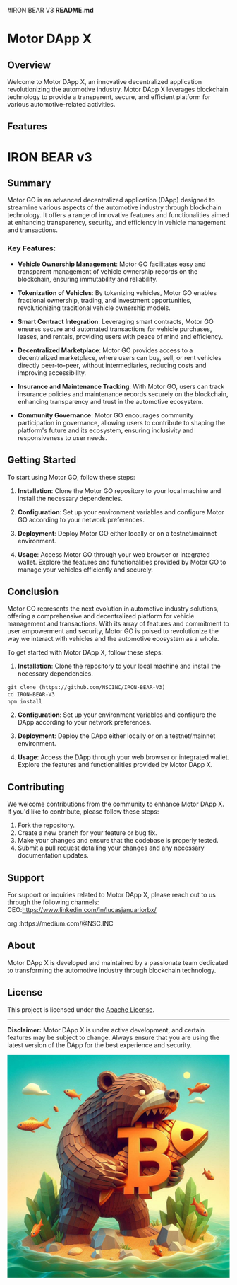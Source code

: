 #IRON BEAR V3 
**README.md**

# Motor DApp X

## Overview

Welcome to Motor DApp X, an innovative decentralized application revolutionizing the automotive industry. Motor DApp X leverages blockchain technology to provide a transparent, secure, and efficient platform for various automotive-related activities.

## Features

# IRON BEAR v3

## Summary

Motor GO is an advanced decentralized application (DApp) designed to streamline various aspects of the automotive industry through blockchain technology. It offers a range of innovative features and functionalities aimed at enhancing transparency, security, and efficiency in vehicle management and transactions.

### Key Features:

- **Vehicle Ownership Management**: Motor GO facilitates easy and transparent management of vehicle ownership records on the blockchain, ensuring immutability and reliability.

- **Tokenization of Vehicles**: By tokenizing vehicles, Motor GO enables fractional ownership, trading, and investment opportunities, revolutionizing traditional vehicle ownership models.

- **Smart Contract Integration**: Leveraging smart contracts, Motor GO ensures secure and automated transactions for vehicle purchases, leases, and rentals, providing users with peace of mind and efficiency.

- **Decentralized Marketplace**: Motor GO provides access to a decentralized marketplace, where users can buy, sell, or rent vehicles directly peer-to-peer, without intermediaries, reducing costs and improving accessibility.

- **Insurance and Maintenance Tracking**: With Motor GO, users can track insurance policies and maintenance records securely on the blockchain, enhancing transparency and trust in the automotive ecosystem.

- **Community Governance**: Motor GO encourages community participation in governance, allowing users to contribute to shaping the platform's future and its ecosystem, ensuring inclusivity and responsiveness to user needs.

## Getting Started

To start using Motor GO, follow these steps:

1. **Installation**: Clone the Motor GO repository to your local machine and install the necessary dependencies.


2. **Configuration**: Set up your environment variables and configure Motor GO according to your network preferences.

3. **Deployment**: Deploy Motor GO either locally or on a testnet/mainnet environment.

4. **Usage**: Access Motor GO through your web browser or integrated wallet. Explore the features and functionalities provided by Motor GO to manage your vehicles efficiently and securely.

## Conclusion

Motor GO represents the next evolution in automotive industry solutions, offering a comprehensive and decentralized platform for vehicle management and transactions. With its array of features and commitment to user empowerment and security, Motor GO is poised to revolutionize the way we interact with vehicles and the automotive ecosystem as a whole.


To get started with Motor DApp X, follow these steps:

1. **Installation**: Clone the repository to your local machine and install the necessary dependencies.

```
git clone (https://github.com/NSCINC/IRON-BEAR-V3)
cd IRON-BEAR-V3
npm install
```

2. **Configuration**: Set up your environment variables and configure the DApp according to your network preferences.

3. **Deployment**: Deploy the DApp either locally or on a testnet/mainnet environment.

4. **Usage**: Access the DApp through your web browser or integrated wallet. Explore the features and functionalities provided by Motor DApp X.

## Contributing

We welcome contributions from the community to enhance Motor DApp X. If you'd like to contribute, please follow these steps:

1. Fork the repository.
2. Create a new branch for your feature or bug fix.
3. Make your changes and ensure that the codebase is properly tested.
4. Submit a pull request detailing your changes and any necessary documentation updates.

## Support

For support or inquiries related to Motor DApp X, please reach out to us through the following channels:
CEO:https://www.linkedin.com/in/lucasjanuariorbx/
<p>
  
</p>
org :https://medium.com/@NSC.INC


## About

Motor DApp X is developed and maintained by a passionate team dedicated to transforming the automotive industry through blockchain technology.

## License

This project is licensed under the [Apache License](LICENSE).


---

**Disclaimer:** Motor DApp X is under active development, and certain features may be subject to change. Always ensure that you are using the latest version of the DApp for the best experience and security.

<P></P>

<P></P>

<img src="A.jpeg">
